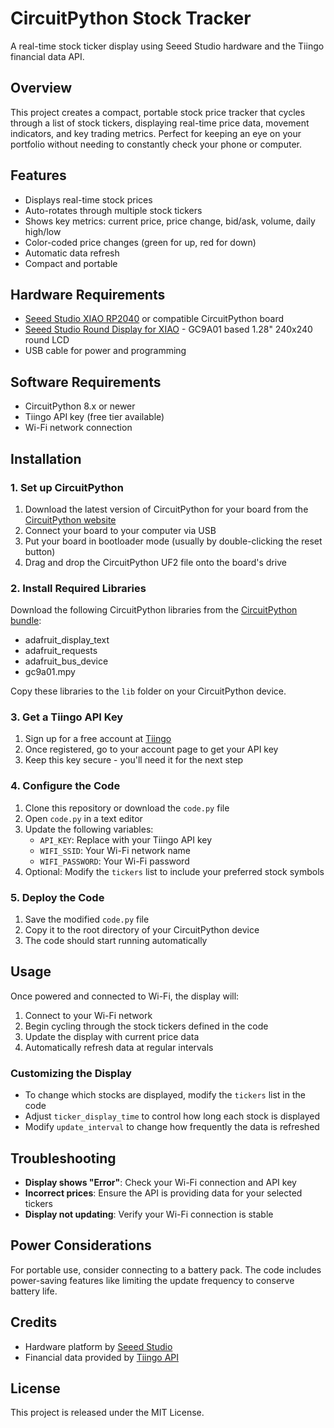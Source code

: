 # CircuitPython Stock Tracker

A real-time stock ticker display using Seeed Studio hardware and the Tiingo financial data API.

## Overview

This project creates a compact, portable stock price tracker that cycles through a list of stock tickers, displaying real-time price data, movement indicators, and key trading metrics. Perfect for keeping an eye on your portfolio without needing to constantly check your phone or computer.

## Features

- Displays real-time stock prices
- Auto-rotates through multiple stock tickers
- Shows key metrics: current price, price change, bid/ask, volume, daily high/low
- Color-coded price changes (green for up, red for down)
- Automatic data refresh
- Compact and portable

## Hardware Requirements

- [Seeed Studio XIAO RP2040](https://www.seeedstudio.com/XIAO-RP2040-v1-0-p-5026.html) or compatible CircuitPython board
- [Seeed Studio Round Display for XIAO](https://www.seeedstudio.com/Seeed-Studio-Round-Display-for-XIAO-p-5593.html) - GC9A01 based 1.28" 240x240 round LCD
- USB cable for power and programming

## Software Requirements

- CircuitPython 8.x or newer
- Tiingo API key (free tier available)
- Wi-Fi network connection

## Installation

### 1. Set up CircuitPython

1. Download the latest version of CircuitPython for your board from the [CircuitPython website](https://circuitpython.org/downloads)
2. Connect your board to your computer via USB
3. Put your board in bootloader mode (usually by double-clicking the reset button)
4. Drag and drop the CircuitPython UF2 file onto the board's drive

### 2. Install Required Libraries

Download the following CircuitPython libraries from the [CircuitPython bundle](https://circuitpython.org/libraries):

- adafruit_display_text
- adafruit_requests
- adafruit_bus_device
- gc9a01.mpy

Copy these libraries to the `lib` folder on your CircuitPython device.

### 3. Get a Tiingo API Key

1. Sign up for a free account at [Tiingo](https://www.tiingo.com/account/api/token)
2. Once registered, go to your account page to get your API key
3. Keep this key secure - you'll need it for the next step

### 4. Configure the Code

1. Clone this repository or download the `code.py` file
2. Open `code.py` in a text editor
3. Update the following variables:
   - `API_KEY`: Replace with your Tiingo API key
   - `WIFI_SSID`: Your Wi-Fi network name
   - `WIFI_PASSWORD`: Your Wi-Fi password
4. Optional: Modify the `tickers` list to include your preferred stock symbols

### 5. Deploy the Code

1. Save the modified `code.py` file
2. Copy it to the root directory of your CircuitPython device
3. The code should start running automatically

## Usage

Once powered and connected to Wi-Fi, the display will:

1. Connect to your Wi-Fi network
2. Begin cycling through the stock tickers defined in the code
3. Update the display with current price data
4. Automatically refresh data at regular intervals

### Customizing the Display

- To change which stocks are displayed, modify the `tickers` list in the code
- Adjust `ticker_display_time` to control how long each stock is displayed
- Modify `update_interval` to change how frequently the data is refreshed

## Troubleshooting

- **Display shows "Error"**: Check your Wi-Fi connection and API key
- **Incorrect prices**: Ensure the API is providing data for your selected tickers
- **Display not updating**: Verify your Wi-Fi connection is stable

## Power Considerations

For portable use, consider connecting to a battery pack. The code includes power-saving features like limiting the update frequency to conserve battery life.

## Credits

- Hardware platform by [Seeed Studio](https://www.seeedstudio.com)
- Financial data provided by [Tiingo API](https://www.tiingo.com)

## License

This project is released under the MIT License.

